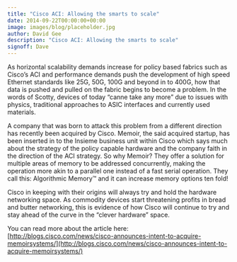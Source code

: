 ```yaml
---
title: "Cisco ACI: Allowing the smarts to scale"
date: 2014-09-22T00:00:00+00:00
image: images/blog/placeholder.jpg
author: David Gee
description: "Cisco ACI: Allowing the smarts to scale"
signoff: Dave
---
```


As horizontal scalability demands increase for policy based fabrics such as Cisco’s ACI and performance demands push the development of high speed Ethernet standards like 25G, 50G, 100G and beyond in to 400G, how that data is pushed and pulled on the fabric begins to become a problem. In the words of Scotty, devices of today “canne take any more” due to issues with physics, traditional approaches to ASIC interfaces and currently used materials.

A company that was born to attack this problem from a different direction has recently been acquired by Cisco. Memoir, the said acquired startup, has been inserted in to the Insieme business unit within Cisco which says much about the strategy of the policy capable hardware and the company faith in the direction of the ACI strategy. So why Memoir? They offer a solution for multiple areas of memory to be addressed concurrently, making the operation more akin to a parallel one instead of a fast serial operation. They call this: Algorithmic Memory™ and it can increase memory options ten fold!

Cisco in keeping with their origins will always try and hold the hardware networking space. As commodity devices start threatening profits in bread and butter networking, this is evidence of how Cisco will continue to try and stay ahead of the curve in the “clever hardware” space.

You can read more about the article here: [http://blogs.cisco.com/news/cisco-announces-intent-to-acquire-memoirsystems/](http://blogs.cisco.com/news/cisco-announces-intent-to-acquire-memoirsystems/)